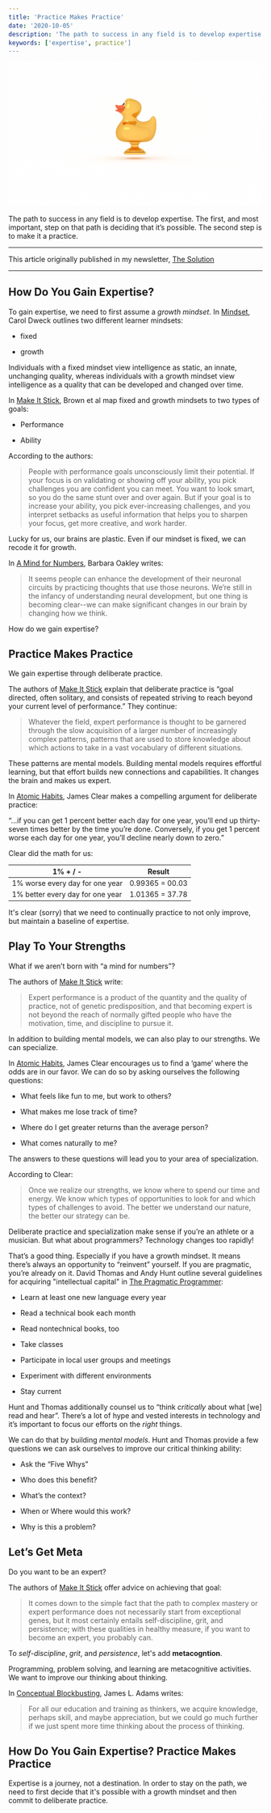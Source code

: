 ```yaml
---
title: 'Practice Makes Practice'
date: '2020-10-05'
description: 'The path to success in any field is to develop expertise. The first, and most important, step on that path is deciding that it’s possible. The second step is to make it a practice.'
keywords: ['expertise', practice']
---
```


![](./jarednielsen-solution-expertise-practice.png)

The path to success in any field is to develop expertise. The first, and most important, step on that path is deciding that it’s possible. The second step is to make it a practice. 


---

This article originally published in my newsletter, [The Solution](https://mailchi.mp/af102a409b26/the-solution-do-you-want-to-be-an-expert)

---


## How Do You Gain Expertise? 

To gain expertise, we need to first assume a _growth mindset_. In [Mindset](https://amzn.to/2E4SL5E), Carol Dweck outlines two different learner mindsets:

* fixed

* growth

Individuals with a fixed mindset view intelligence as static, an innate, unchanging quality, whereas individuals with a growth mindset view intelligence as a quality that can be developed and changed over time.

In [Make It Stick](https://amzn.to/2QTzklN), Brown et al map fixed and growth mindsets to two types of goals:

* Performance 

* Ability

According to the authors:

> People with performance goals unconsciously limit their potential. If your focus is on validating or showing off your ability, you pick challenges you are confident you can meet. You want to look smart, so you do the same stunt over and over again. But if your goal is to increase your ability, you pick ever-increasing challenges, and you interpret setbacks as useful information that helps you to sharpen your focus, get more creative, and work harder. 

Lucky for us, our brains are plastic. Even if our mindset is fixed, we can recode it for growth.

In [A Mind for Numbers](https://amzn.to/2UWpClG), Barbara Oakley writes:

> It seems people can enhance the development of their neuronal circuits by practicing thoughts that use those neurons. We’re still in the infancy of understanding neural development, but one thing is becoming clear--we can make significant changes in our brain by changing how we think.

How do we gain expertise? 


## Practice Makes Practice

We gain expertise through deliberate practice. 

The authors of [Make It Stick](https://amzn.to/2QTzklN) explain that deliberate practice is “goal directed, often solitary, and consists of repeated striving to reach beyond your current level of performance.” They continue:

> Whatever the field, expert performance is thought to be garnered through the slow acquisition of a larger number of increasingly complex patterns, patterns that are used to store knowledge about which actions to take in a vast vocabulary of different situations. 

These patterns are mental models. Building mental models requires effortful learning, but that effort builds new connections and capabilities. It changes the brain and makes us expert.

In [Atomic Habits](https://amzn.to/2NZz8jx), James Clear makes a compelling argument for deliberate practice: 

“...if you can get 1 percent better each day for one year, you’ll end up thirty-seven times better by the time you’re done. Conversely, if you get 1 percent worse each day for one year, you’ll decline nearly down to zero.”

Clear did the math for us:

|   1% + / -                        | Result        |
| ---                               | ---           |
| 1% worse every day for one year | 0.99365 = 00.03 |
| 1% better every day for one year | 1.01365 = 37.78 |

It's clear (sorry) that we need to continually practice to not only improve, but maintain a baseline of expertise. 


## Play To Your Strengths

What if we aren’t born with “a mind for numbers”? 

The authors of [Make It Stick](https://amzn.to/2QTzklN) write:

> Expert performance is a product of the quantity and the quality of practice, not of genetic predisposition, and that becoming expert is not beyond the reach of normally gifted people who have the motivation, time, and discipline to pursue it. 

In addition to building mental models, we can also play to our strengths. We can specialize.

In [Atomic Habits](https://amzn.to/2NZz8jx), James Clear encourages us to find a ‘game’ where the odds are in our favor. We can do so by asking ourselves the following questions:

* What feels like fun to me, but work to others?

* What makes me lose track of time? 

* Where do I get greater returns than the average person? 

* What comes naturally to me? 

The answers to these questions will lead you to your area of specialization.

According to Clear:

> Once we realize our strengths, we know where to spend our time and energy. We know which types of opportunities to look for and which types of challenges to avoid. The better we understand our nature, the better our strategy can be.

Deliberate practice and specialization make sense if you’re an athlete or a musician. But what about programmers? Technology changes too rapidly! 

That’s a good thing. Especially if you have a growth mindset. It means there’s always an opportunity to “reinvent” yourself. If you are pragmatic, you’re already on it. David Thomas and Andy Hunt outline several guidelines for acquiring "intellectual capital" in [The Pragmatic Programmer](https://amzn.to/30BVrAW): 

* Learn at least one new language every year

* Read a technical book each month

* Read nontechnical books, too

* Take classes

* Participate in local user groups and meetings

* Experiment with different environments

* Stay current

Hunt and Thomas additionally counsel us to “think _critically_ about what [we] read and hear”. There’s a lot of hype and vested interests in technology and it’s important to focus our efforts on the _right_ things. 

We can do that by building _mental models_. Hunt and Thomas provide a few questions we can ask ourselves to improve our critical thinking ability: 

* Ask the “Five Whys”

* Who does this benefit? 

* What’s the context? 

* When or Where would this work? 

* Why is this a problem? 

 
## Let’s Get Meta

Do you want to be an expert? 

The authors of [Make It Stick](https://amzn.to/2QTzklN) offer advice on achieving that goal:

> It comes down to the simple fact that the path to complex mastery or expert performance does not necessarily start from exceptional genes, but it most certainly entails self-discipline,  grit, and persistence; with these qualities in healthy measure, if you want to become an expert, you probably can. 

To _self-discipline_, _grit_, and _persistence_, let's add **metacogntion**. 

Programming, problem solving, and learning are metacognitive activities. We want to improve our thinking about thinking.

In [Conceptual Blockbusting](https://amzn.to/2Io9QrZ), James L. Adams writes:

> For all our education and training as thinkers, we acquire knowledge, perhaps skill, and maybe appreciation, but we could go much further if we just spent more time thinking about the process of thinking. 


## How Do You Gain Expertise? Practice Makes Practice

Expertise is a journey, not a destination. In order to stay on the path, we need to first decide that it's possible with a growth mindset and then commit to deliberate practice. 